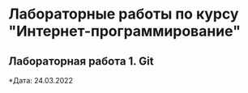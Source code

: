 # Лабораторные работы по курсу "Интернет-программирование"

## Лабораторная работа 1. Git

*Дата: 24.03.2022